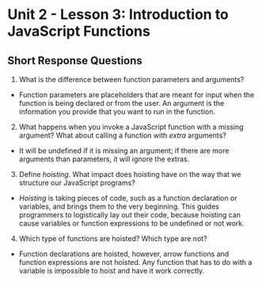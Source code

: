 # Unit 2 - Lesson 3: Introduction to JavaScript Functions
## Short Response Questions

1. What is the difference between function parameters and arguments?
- Function parameters are placeholders that are meant for input when the function is being declared or from the user. An argument is the information you provide that you want to run in the function.

2. What happens when you invoke a JavaScript function with a missing argument? What about calling a function with _extra_ arguments? 
- It will be undefined if it is missing an argument; if there are more arguments than parameters, it will ignore the extras.

3. Define _hoisting_. What impact does hoisting have on the way that we structure our JavaScript programs?
- _Hoisting_ is taking pieces of code, such as a function declaration or variables, and brings them to the very beginning. This guides programmers to logistically lay out their code, because hoisting can cause variables or function expressions to be undefined or not work. 

4. Which type of functions are hoisted? Which type are not?
- Function declarations are hoisted, however, arrow functions and function expressions are not hoisted. Any function that has to do with a variable is impossible to hoist and have it work correctly.


